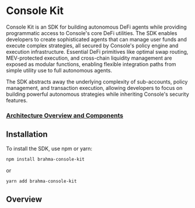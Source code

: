 # Console Kit

Console Kit is an SDK for building autonomous DeFi agents while providing programmatic access to Console's core DeFi utilities. The SDK enables developers to create sophisticated agents that can manage user funds and execute complex strategies, all secured by Console's policy engine and execution infrastructure. Essential DeFi primitives like optimal swap routing, MEV-protected execution, and cross-chain liquidity management are exposed as modular functions, enabling flexible integration paths from simple utility use to full autonomous agents.

The SDK abstracts away the underlying complexity of sub-accounts, policy management, and transaction execution, allowing developers to focus on building powerful autonomous strategies while inheriting Console's security features.

### [Architecture Overview and Components](./docs/introduction.md)

## Installation

To install the SDK, use npm or yarn:

```sh
npm install brahma-console-kit
```

or

```sh
yarn add brahma-console-kit
```

## Overview
